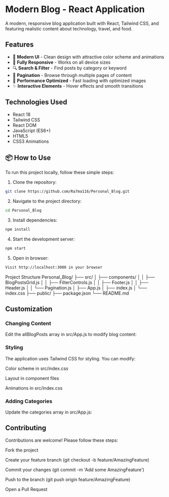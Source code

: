 # Modern Blog - React Application

A modern, responsive blog application built with React, Tailwind CSS, and featuring realistic content about technology, travel, and food.

## Features

- 🎨 **Modern UI** - Clean design with attractive color scheme and animations
- 📱 **Fully Responsive** - Works on all device sizes
- 🔍 **Search & Filter** - Find posts by category or keyword
- 📖 **Pagination** - Browse through multiple pages of content
- 🚀 **Performance Optimized** - Fast loading with optimized images
- ✨ **Interactive Elements** - Hover effects and smooth transitions

## Technologies Used

- React 18
- Tailwind CSS
- React DOM
- JavaScript (ES6+)
- HTML5
- CSS3 Animations

## 📦 How to Use
To run this project locally, follow these simple steps:

1. Clone the repository:
```bash
git clone https://github.com/Ra7ma116/Personal_Blog.git
```
2. Navigate to the project directory:
```bash
cd Personal_Blog
```
3. Install dependencies:
```bash
npm install
```
4. Start the development server:
```bash
npm start
```
5. Open in browser:

```bash
Visit http://localhost:3000 in your browser
```
Project Structure
Personal_Blog/
├── src/
│   ├── components/
│   │   ├── BlogPostsGrid.js
│   │   ├── FilterControls.js
│   │   ├── Footer.js
│   │   ├── Header.js
│   │   └── Pagination.js
│   ├── App.js
│   ├── index.js
│   └── index.css
├── public/
├── package.json
└── README.md

## Customization
### Changing Content
Edit the allBlogPosts array in src/App.js to modify blog content:
### Styling
The application uses Tailwind CSS for styling. You can modify:

Color scheme in src/index.css

Layout in component files

Animations in src/index.css

### Adding Categories
Update the categories array in src/App.js:

## Contributing
Contributions are welcome! Please follow these steps:

Fork the project

Create your feature branch (git checkout -b feature/AmazingFeature)

Commit your changes (git commit -m 'Add some AmazingFeature')

Push to the branch (git push origin feature/AmazingFeature)

Open a Pull Request
